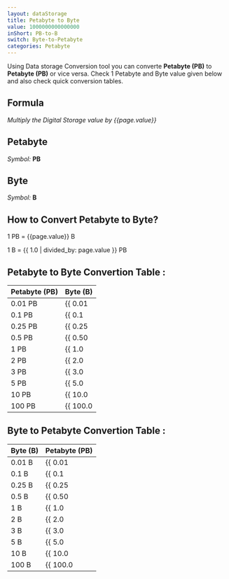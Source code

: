 ```yaml
---
layout: dataStorage
title: Petabyte to Byte
value: 1000000000000000
inShort: PB-to-B
switch: Byte-to-Petabyte
categories: Petabyte
---
```


Using Data storage Conversion tool you can converte **Petabyte (PB)** to **Petabyte (PB)** or vice versa. Check 1 Petabyte and Byte value given below and also check quick conversion tables.

## Formula
*Multiply the Digital Storage value by {{page.value}}*

## Petabyte
*Symbol:* **PB**

## Byte
*Symbol:* **B**

## How to Convert Petabyte to Byte?

1 PB = {{page.value}} B

1 B = {{ 1.0 | divided_by: page.value }} PB


## Petabyte to Byte Convertion Table :

| Petabyte (PB) | Byte (B) |
| ---- | ---- |
| 0.01 PB | {{ 0.01 | times: page.value }} B |
| 0.1 PB | {{ 0.1 | times: page.value }} B |
| 0.25 PB | {{ 0.25 | times: page.value }} B |
| 0.5 PB | {{ 0.50 | times: page.value }} B |
| 1 PB | {{ 1.0 | times: page.value }} B |
| 2 PB | {{ 2.0 | times: page.value }} B |
| 3 PB | {{ 3.0 | times: page.value }} B |
| 5 PB | {{ 5.0 | times: page.value }} B |
| 10 PB | {{ 10.0 | times: page.value }} B |
| 100 PB | {{ 100.0 | times: page.value }} B |

## Byte to Petabyte Convertion Table :

| Byte (B) | Petabyte (PB) |
| ---- | ---- |
| 0.01 B | {{ 0.01 | divided_by: page.value }} PB |
| 0.1 B | {{ 0.1 | divided_by: page.value }} PB |
| 0.25 B | {{ 0.25 | divided_by: page.value }} PB |
| 0.5 B | {{ 0.50 | divided_by: page.value }} PB |
| 1 B | {{ 1.0 | divided_by: page.value }} PB |
| 2 B | {{ 2.0 | divided_by: page.value }} PB |
| 3 B | {{ 3.0 | divided_by: page.value }} PB |
| 5 B | {{ 5.0 | divided_by: page.value }} PB |
| 10 B | {{ 10.0 | divided_by: page.value }} PB |
| 100 B | {{ 100.0 | divided_by: page.value }} PB |


<script>
document.getElementById('selectInput')[20].selected = true
document.getElementById('selectOutput')[1].selected = true
</script>
